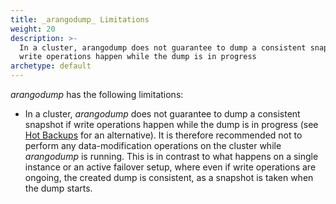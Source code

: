 ```yaml
---
title: _arangodump_ Limitations
weight: 20
description: >-
  In a cluster, arangodump does not guarantee to dump a consistent snapshot if
  write operations happen while the dump is in progress
archetype: default
---
```

_arangodump_ has the following limitations:

- In a cluster, _arangodump_ does not guarantee to dump a consistent snapshot
  if write operations happen while the dump is in progress (see
  [Hot Backups](../../../operations/backup-and-restore.md#hot-backups) for an alternative). It is
  therefore recommended not to  perform any data-modification operations on the
  cluster while _arangodump_ is running. This is in contrast to what happens on
  a single instance or an active failover setup, where even if
  write operations are ongoing, the created dump is consistent, as a snapshot
  is taken when the dump starts.
